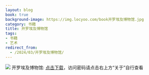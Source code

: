 ```yaml
---
layout: blog
book: true
background-image: https://img.locyoo.com/book开罗埃及博物馆.jpg
category: 书籍
title: 开罗埃及博物馆
tags:
- 书籍
- 艺术
redirect_from:
  - /2024/03/开罗埃及博物馆/
---
```

![](https://img.locyoo.com/book开罗埃及博物馆.jpg)
开罗埃及博物馆: <a name = "ref1" href="https://url18.ctfile.com/f/50983618-1334550484-ab67e3?p=3619">点击下载</a>，访问密码请点击右上方“关于”自行查看